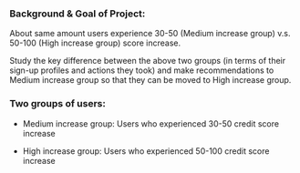 ### Background & Goal of Project: 
About same amount users experience 30-50 (Medium increase group) v.s. 50-100 (High increase group) score increase.

Study the key difference between the above two groups (in terms of their sign-up profiles and actions they took) and make recommendations to Medium increase group so that they can be moved to High increase group.

### Two groups of users:
- Medium increase group: Users who experienced 30-50 credit score increase

- High increase group: Users who experienced 50-100 credit score increase
